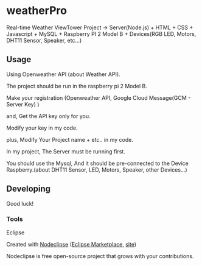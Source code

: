 # weatherPro

Real-time Weather ViewTower Project -> Server(Node.js) + HTML + CSS + Javascript + MySQL + Raspberry PI 2 Model B + Devices(RGB LED, Motors, DHT11 Sensor, Speaker, etc...)


## Usage
Using Openweather API (about Weather API).

The project should be run in the raspberry pi 2 Model B.

Make your registration (Openweather API, Google Cloud Message(GCM - Server Key) )

and, Get the API key only for you.

Modify your key in my code.

plus, Modify Your Project name + etc.. in my code.

In my project, The Server must be running first.

You should use the Mysql, And it should be pre-connected to the Device Raspberry.(about DHT11 Sensor, LED, Motors, Speaker, other Devices...)


## Developing

Good luck!


### Tools
Eclipse

Created with [Nodeclipse](https://github.com/Nodeclipse/nodeclipse-1)
 ([Eclipse Marketplace](http://marketplace.eclipse.org/content/nodeclipse), [site](http://www.nodeclipse.org))   

Nodeclipse is free open-source project that grows with your contributions.
